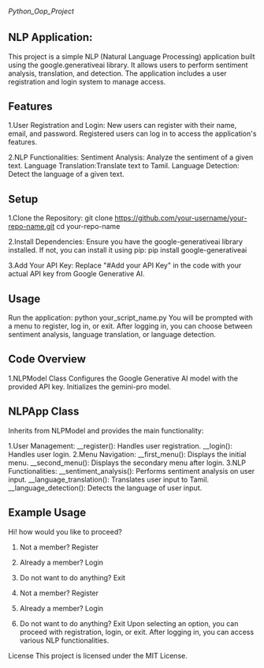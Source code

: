 ###### Python_Oop_Project

## NLP Application:

This project is a simple NLP (Natural Language Processing) application built using the google.generativeai library. It allows users to perform sentiment analysis, translation, and detection. The application includes a user registration and login system to manage access.


## Features
1.User Registration and Login:
New users can register with their name, email, and password.
Registered users can log in to access the application's features.

2.NLP Functionalities:
Sentiment Analysis: Analyze the sentiment of a given text.
Language Translation:Translate text to Tamil.
Language Detection: Detect the language of a given text.

## Setup
1.Clone the Repository:
git clone https://github.com/your-username/your-repo-name.git
cd your-repo-name

2.Install Dependencies:
Ensure you have the google-generativeai library installed. If not, you can install it using pip:
pip install google-generativeai

3.Add Your API Key:
Replace "#Add your API Key" in the code with your actual API key from Google Generative AI.

## Usage
Run the application:
python your_script_name.py
You will be prompted with a menu to register, log in, or exit. After logging in, you can choose between sentiment analysis, language translation, or language detection.

## Code Overview
1.NLPModel Class
Configures the Google Generative AI model with the provided API key.
Initializes the gemini-pro model.

## NLPApp Class
Inherits from NLPModel and provides the main functionality:

1.User Management:
__register(): Handles user registration.
__login(): Handles user login.
2.Menu Navigation:
__first_menu(): Displays the initial menu.
__second_menu(): Displays the secondary menu after login.
3.NLP Functionalities:
__sentiment_analysis(): Performs sentiment analysis on user input.
__language_translation(): Translates user input to Tamil.
__language_detection(): Detects the language of user input.

## Example Usage
Hi! how would you like to proceed?

1. Not a member? Register
2. Already a member? Login
3. Do not want to do anything? Exit

1. Not a member? Register
2. Already a member? Login
3. Do not want to do anything? Exit
Upon selecting an option, you can proceed with registration, login, or exit. After logging in, you can access various NLP functionalities.

License
This project is licensed under the MIT License.
